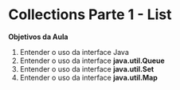 # Collections Parte 1 - List

**Objetivos da Aula**

1. Entender o uso da interface Java
2. Entender o uso da interface **java.util.Queue**
3. Entender o uso da interface **java.util.Set**
4. Entender o uso da interface **java.util.Map**


